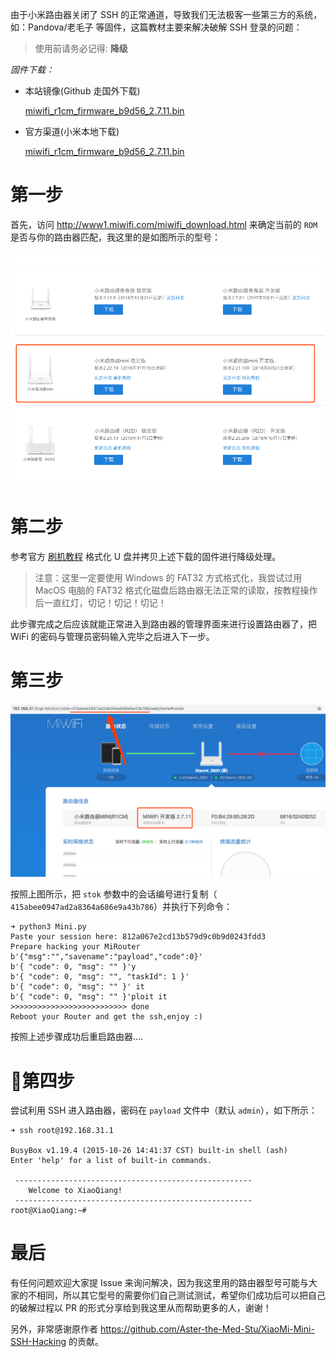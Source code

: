 由于小米路由器关闭了 SSH 的正常通道，导致我们无法极客一些第三方的系统，如：Pandova/老毛子 等固件，这篇教材主要来解决破解 SSH 登录的问题：

> 使用前请务必记得: **降级**

*固件下载：*

- 本站镜像(Github 走国外下载)
  
  [miwifi_r1cm_firmware_b9d56_2.7.11.bin](roms/miwifi_r1cm_firmware_b9d56_2.7.11.bin)

- 官方渠道(小米本地下载)

  [miwifi_r1cm_firmware_b9d56_2.7.11.bin](http://bigota.miwifi.com/xiaoqiang/rom/r1cm/miwifi_r1cm_firmware_b9d56_2.7.11.bin)


# 第一步

首先，访问 http://www1.miwifi.com/miwifi_download.html 来确定当前的 `ROM` 是否与你的路由器匹配，我这里的是如图所示的型号：

![IMG](WX20200406-135624.png)

# 第二步

参考官方 [刷机教程](https://www.xiaomi.cn/post/9515640) 格式化 U 盘并拷贝上述下载的固件进行降级处理。

> 注意：这里一定要使用 Windows 的 FAT32 方式格式化，我尝试过用 MacOS 电脑的 FAT32 格式化磁盘后路由器无法正常的读取，按教程操作后一直红灯，切记！切记！切记！

此步骤完成之后应该就能正常进入到路由器的管理界面来进行设置路由器了，把 WiFi 的密码与管理员密码输入完毕之后进入下一步。

# 第三步

![IMG](WX20200406-140355.png)

按照上图所示，把 `stok` 参数中的会话编号进行复制（ `415abee0947ad2a8364a686e9a43b786`）并执行下列命令：

```shell
➜ python3 Mini.py
Paste your session here: 812a067e2cd13b579d9c0b9d0243fdd3
Prepare hacking your MiRouter
b'{"msg":"","savename":"payload","code":0}'
b'{ "code": 0, "msg": "" }'y
b'{ "code": 0, "msg": "", "taskId": 1 }' 
b'{ "code": 0, "msg": "" }' it                
b'{ "code": 0, "msg": "" }'ploit it                
>>>>>>>>>>>>>>>>>>>>>>>>>> done                
Reboot your Router and get the ssh,enjoy :)
```

按照上述步骤成功后重启路由器....

# 第四步

尝试利用 SSH 进入路由器，密码在 `payload` 文件中（默认 `admin`），如下所示：

```shell
➜ ssh root@192.168.31.1

BusyBox v1.19.4 (2015-10-26 14:41:37 CST) built-in shell (ash)
Enter 'help' for a list of built-in commands.

 -----------------------------------------------------
	Welcome to XiaoQiang!
 -----------------------------------------------------
root@XiaoQiang:~#
```

# 最后

有任何问题欢迎大家提 Issue 来询问解决，因为我这里用的路由器型号可能与大家的不相同，所以其它型号的需要你们自己测试测试，希望你们成功后可以把自己的破解过程以 PR 的形式分享给到我这里从而帮助更多的人，谢谢！

另外，非常感谢原作者 https://github.com/Aster-the-Med-Stu/XiaoMi-Mini-SSH-Hacking 的贡献。